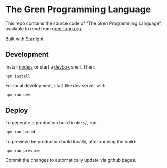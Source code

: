 # The Gren Programming Language

This repo contains the source code of "The Gren Programming Language", available to read from [gren-lang.org](https://gren-lang.org/book/).

Built with [Starlight](https://starlight.astro.build). 

## Development

Install [nodejs](https://nodejs.org/) or start a [devbox](https://www.jetify.com/devbox) shell. Then:

```
npm install
```

For local development, start the dev server with:

```
npm run dev
```

## Deploy

To generate a production build in `docs/`, run:

```
npm run build
```

To preview the production build locally, after running the build:

```
npm run preview
```

Commit the changes to automatically update via github pages.
